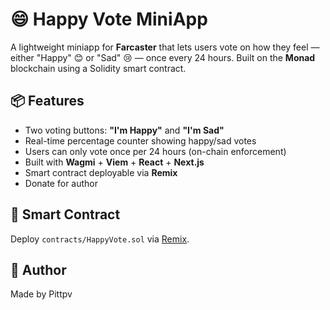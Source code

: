 # 😄 Happy Vote MiniApp

A lightweight miniapp for **Farcaster** that lets users vote on how they feel — either "Happy" 😊 or "Sad" 😢 — once every 24 hours. Built on the **Monad** blockchain using a Solidity smart contract.

## 📦 Features

- Two voting buttons: **"I'm Happy"** and **"I'm Sad"**
- Real-time percentage counter showing happy/sad votes
- Users can only vote once per 24 hours (on-chain enforcement)
- Built with **Wagmi** + **Viem** + **React** + **Next.js**
- Smart contract deployable via **Remix**
- Donate for author

## 🧱 Smart Contract

Deploy `contracts/HappyVote.sol` via [Remix](https://remix.ethereum.org).

## 👤 Author

Made by Pittpv